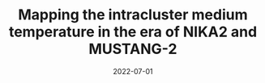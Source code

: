 ---
title: "Mapping the intracluster medium temperature in the era of NIKA2 and MUSTANG-2"
collection: "co_procs"
permalink: https://ui.adsabs.harvard.edu/abs/2022EPJWC.25700043R/abstract
date: 2022-07-01
venue: "mm Universe @ NIKA2 - Observing the mm Universe with the NIKA2 Camera"
citation: "Ruppin, F., Adam, R., Ade, P., et al. (2022), mm Universe @ NIKA2 - Observing the mm Universe with the NIKA2 Camera, 257, 00043."
---